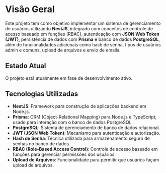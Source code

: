# Visão Geral

Este projeto tem como objetivo implementar um sistema de gerenciamento de usuários utilizando **NestJS**, integrado com conceitos de controle de acesso baseado em funções (RBAC), autenticação com **JSON Web Token (JWT)**, persistência de dados com **Prisma** e banco de dados **PostgreSQL**, além de funcionalidades adicionais como hash de senha, tipos de usuários admin e comuns, upload de arquivos e envio de emails.

## Estado Atual

O projeto está atualmente em fase de desenvolvimento ativo.

## Tecnologias Utilizadas

- **NestJS**: Framework para construção de aplicações backend em Node.js.
- **Prisma**: ORM (Object-Relational Mapping) para Node.js e TypeScript, usado para interação com o banco de dados PostgreSQL.
- **PostgreSQL**: Sistema de gerenciamento de banco de dados relacional.
- **JWT (JSON Web Token)**: Mecanismo para autenticação e autorização.
- **Hash de Senha**: Técnica utilizada para armazenamento seguro de senhas no banco de dados.
- **RBAC (Role-Based Access Control)**: Controle de acesso baseado em funções para gerenciar permissões dos usuários.
- **Upload de Arquivos**: Funcionalidade para permitir que usuários façam upload de arquivos.
